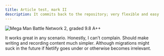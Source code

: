```yaml
---
title: Article test, mark II
description: It commits back to the repository; very flexible and easy to understand.
---
```

![Mega Man Battle Network 2, graded 9.8 A++](img/bn2.png "It's a game")

It works great in any scenario. Honestly, I can't complain. Should make writing and recording content much simpler. Although migrations might suck in the future if Netlify goes under or otherwise becomes irrelevant.